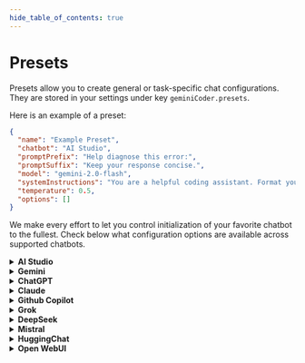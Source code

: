 ```yaml
---
hide_table_of_contents: true
---
```


# Presets

Presets allow you to create general or task-specific chat configurations. They are stored in your settings under key `geminiCoder.presets`.

Here is an example of a preset:

```json
{
  "name": "Example Preset",
  "chatbot": "AI Studio",
  "promptPrefix": "Help diagnose this error:",
  "promptSuffix": "Keep your response concise.",
  "model": "gemini-2.0-flash",
  "systemInstructions": "You are a helpful coding assistant. Format your response in bullet points.",
  "temperature": 0.5,
  "options": []
}
```

We make every effort to let you control initialization of your favorite chatbot to the fullest. Check below what configuration options are available across supported chatbots.

<details>
<summary><strong>AI Studio</strong></summary>

Supported configuration options:

#### ✅ Hands-free initialization

#### ✅ `model`

- Gemini 2.0 Flash: `gemini-2.0-flash`
- Gemini 2.0 Flash-Lite: `gemini-2.0-flash-lite`
- Gemini 2.5 Pro Preview 03-25: `gemini-2.5-pro-preview-03-25`
- Gemini 2.0 Flash Thinking Exp 01-21: `gemini-2.0-flash-thinking-exp-01-21`

#### ✅ `systemInstructions`

#### ✅ `temperature`

Range: `0-1`

#### ❌ `options`

</details>

<details>
<summary><strong>Gemini</strong></summary>

#### ✅ Hands-free initialization

#### ❌ `model`

#### ❌ `systemInstructions`

#### ❌ `temperature`

#### ✅ `options`

- `canvas`: Enable canvas mode

</details>

<details>
<summary><strong>ChatGPT</strong></summary>

#### ✅ Hands-free initialization

#### ❌ `model`

#### ❌ `systemInstructions`

#### ❌ `temperature`

#### ❌ `options`

</details>

<details>
<summary><strong>Claude</strong></summary>

#### ✅ Hands-free initialization

#### ❌ `model`

#### ❌ `systemInstructions`

#### ❌ `temperature`

#### ❌ `options`

</details>

<details>
<summary><strong>Github Copilot</strong></summary>

#### ✅ Hands-free initialization

#### ✅ `model`

- GPT-4o: `4o`
- o1: `o1`
- o3-mini: `o3-mini`
- Claude 3.5 Sonnet: `sonnet-3.5`
- Claude 3.7 Sonnet: `sonnet-3.7`
- Claude 3.7 Sonnet Thinking: `sonnet-3.7-thinking`
- Gemini 2.0 Flash: `gemini-2.0-flash`

#### ❌ `systemInstructions`

#### ❌ `temperature`

#### ❌ `options`

</details>

<details>
<summary><strong>Grok</strong></summary>

#### ✅ Hands-free initialization

#### ❌ `model`

#### ❌ `systemInstructions`

#### ❌ `temperature`

#### ❌ `options`

</details>

<details>
<summary><strong>DeepSeek</strong></summary>

#### ✅ Hands-free initialization

#### ❌ `model`

#### ❌ `systemInstructions`

#### ❌ `temperature`

#### ❌ `options`

</details>

<details>
<summary><strong>Mistral</strong></summary>

#### ✅ Hands-free initialization

#### ❌ `model`

#### ❌ `systemInstructions`

#### ❌ `temperature`

#### ❌ `options`

</details>

<details>
<summary><strong>HuggingChat</strong></summary>

#### ✅ Hands-free initialization

#### ❌ `model`

#### ❌ `systemInstructions`

#### ❌ `temperature`

#### ❌ `options`

</details>

<details>
<summary><strong>Open WebUI</strong></summary>

#### ✅ Hands-free initialization

#### ❌ `model`

#### ❌ `systemInstructions`

#### ❌ `temperature`

#### ❌ `options`

</details>
